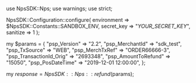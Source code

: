 use NpsSDK::Nps;
use warnings;
use strict;

NpsSDK::Configuration::configure( 
    environment => $NpsSDK::Constants::SANDBOX_ENV,
    secret_key => "_YOUR_SECRET_KEY_",
    sanitize => 1 
    );

my $params = {
    "psp_Version" => "2.2",
    "psp_MerchantId" => "sdk_test",
    "psp_TxSource" => "WEB",
    "psp_MerchTxRef" => "ORDER66666-3",
    "psp_TransactionId_Orig" => "2693348",
    "psp_AmountToRefund" => "15050",
    "psp_PosDateTime" => "2019-12-01 12:00:00",
};

my $response = NpsSDK::Nps::refund($params);